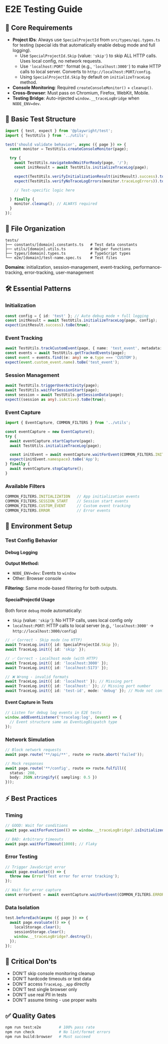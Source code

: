 # E2E Testing Guide

## 🎯 Core Requirements

- **Project IDs**: Always use `SpecialProjectId` from `src/types/api.types.ts` for testing (special ids that automatically enable debug mode and full logging).
  - Use `SpecialProjectId.Skip` (value: `'skip'`) to skip ALL HTTP calls. Uses local config, no network requests.
  - Use `'localhost:PORT'` format (e.g., `'localhost:3000'`) to make HTTP calls to local server. Converts to `http://localhost:PORT/config`.
  - Using `SpecialProjectId.Skip` by default on `initializeTraceLog` method.
- **Console Monitoring**: Required `createConsoleMonitor()` + `cleanup()`.
- **Cross-Browser**: Must pass on Chromium, Firefox, WebKit, Mobile.
- **Testing Bridge**: Auto-injected `window.__traceLogBridge` when `NODE_ENV=dev`.

## 📝 Basic Test Structure

```ts
import { test, expect } from '@playwright/test';
import { TestUtils } from '../utils';

test('should validate behavior', async ({ page }) => {
  const monitor = TestUtils.createConsoleMonitor(page);

  try {
    await TestUtils.navigateAndWaitForReady(page, '/');
    const initResult = await TestUtils.initializeTraceLog(page);

    expect(TestUtils.verifyInitializationResult(initResult).success).toBe(true);
    expect(TestUtils.verifyNoTraceLogErrors(monitor.traceLogErrors)).toBe(true);

    // Test-specific logic here

  } finally {
    monitor.cleanup(); // ALWAYS required
  }
});
```

## 📁 File Organization

```
tests/
├── constants/[domain].constants.ts   # Test data constants
├── utils/[domain].utils.ts           # Helper functions
├── types/[domain].types.ts           # TypeScript types
└── e2e/[domain]/test-name.spec.ts    # Test files
```

**Domains**: initialization, session-management, event-tracking, performance-tracking, error-tracking, user-management

## 🛠️ Essential Patterns

### Initialization
```ts
const config = { id: 'test' }; // Auto debug mode + full logging
const initResult = await TestUtils.initializeTraceLog(page, config);
expect(initResult.success).toBe(true);
```

### Event Tracking
```ts
await TestUtils.trackCustomEvent(page, { name: 'test_event', metadata: { key: 'value' } });
const events = await TestUtils.getTrackedEvents(page);
const event = events.find((e: any) => e.type === 'CUSTOM');
expect(event.custom_event.name).toBe('test_event');
```

### Session Management
```ts
await TestUtils.triggerUserActivity(page);
await TestUtils.waitForSessionStart(page);
const session = await TestUtils.getSessionData(page);
expect((session as any).isActive).toBe(true);
```

### Event Capture
```ts
import { EventCapture, COMMON_FILTERS } from '../utils';

const eventCapture = new EventCapture();
try {
  await eventCapture.startCapture(page);
  await TestUtils.initializeTraceLog(page);

  const initEvent = await eventCapture.waitForEvent(COMMON_FILTERS.INITIALIZATION, 3000);
  expect(initEvent.namespace).toBe('App');
} finally {
  await eventCapture.stopCapture();
}
```

### Available Filters
```ts
COMMON_FILTERS.INITIALIZATION   // App initialization events
COMMON_FILTERS.SESSION_START    // Session start events
COMMON_FILTERS.CUSTOM_EVENT     // Custom event tracking
COMMON_FILTERS.ERROR            // Error events
```

## 🔧 Environment Setup

### Test Config Behavior

#### Debug Logging

**Output Method:**
- `NODE_ENV=dev`: Events to `window`
- Other: Browser console

**Filtering:** Same mode-based filtering for both outputs.

#### SpecialProjectId Usage

Both force `debug` mode automatically:

- `Skip` (value: `'skip'`): No HTTP calls, uses local config only
- `localhost:PORT`: HTTP calls to local server (e.g., `'localhost:3000'` → `http://localhost:3000/config`)

```ts
// ✅ Correct - Skip mode (no HTTP)
await TraceLog.init({ id: SpecialProjectId.Skip });
await TraceLog.init({ id: 'skip' });

// ✅ Correct - Localhost mode (with HTTP)
await TraceLog.init({ id: 'localhost:3000' });
await TraceLog.init({ id: 'localhost:5173' });

// ❌ Wrong - invalid formats
await TraceLog.init({ id: 'localhost' }); // Missing port
await TraceLog.init({ id: 'localhost:' }); // Missing port number
await TraceLog.init({ id: 'test-id', mode: 'debug' }); // Mode not configurable
```

#### Event Capture in Tests

```ts
// Listen for debug log events in E2E tests
window.addEventListener('tracelog:log', (event) => {
  // Event structure same as EventLogDispatch type
});
```

### Network Simulation
```ts
// Block network requests
await page.route('**/api/**', route => route.abort('failed'));

// Mock responses
await page.route('**/config', route => route.fulfill({
  status: 200,
  body: JSON.stringify({ sampling: 0.5 })
}));
```

## ⚡ Best Practices

### Timing
```ts
// GOOD: Wait for conditions
await page.waitForFunction(() => window.__traceLogBridge?.isInitialized());

// BAD: Arbitrary timeouts
await page.waitForTimeout(1000); // Flaky
```

### Error Testing
```ts
// Trigger JavaScript error
await page.evaluate(() => {
  throw new Error('Test error for error tracking');
});

// Wait for error capture
const errorEvent = await eventCapture.waitForEvent(COMMON_FILTERS.ERROR, 3000);
```

### Data Isolation
```ts
test.beforeEach(async ({ page }) => {
  await page.evaluate(() => {
    localStorage.clear();
    sessionStorage.clear();
    window.__traceLogBridge?.destroy();
  });
});
```

## 🚫 Critical Don'ts

- DON'T skip console monitoring cleanup
- DON'T hardcode timeouts or test data
- DON'T access `TraceLog._app` directly
- DON'T test single browser only
- DON'T use real PII in tests
- DON'T assume timing - use proper waits

## ✅ Quality Gates

```bash
npm run test:e2e        # 100% pass rate
npm run check           # No lint/format errors
npm run build:browser   # Must succeed
```
